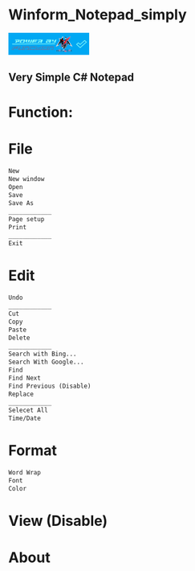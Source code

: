 # Winform_Notepad_simply

[![Mercersi](https://github.com/Mercersi/Winform_Notepad_simply/blob/master/.Capture/Function%20Caption.png)]()

## Very Simple C# Notepad

# Function:

  # File
  
    New
    New window
    Open
    Save
    Save As
    ____________
    Page setup
    Print
    ____________
    Exit
    
  # Edit
  
    Undo
    ____________
    Cut
    Copy
    Paste
    Delete
    ____________
    Search with Bing...
    Search With Google...
    Find
    Find Next
    Find Previous (Disable)
    Replace
    ____________
    Selecet All
    Time/Date
    
  # Format
  
    Word Wrap
    Font
    Color
    
  # View (Disable)
  
  # About
